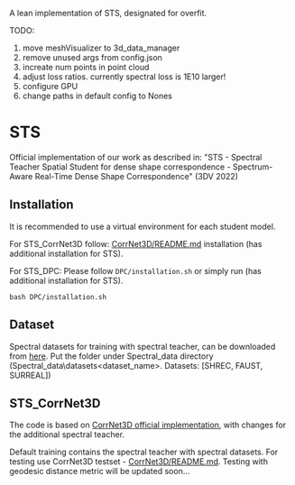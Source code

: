 A lean implementation of STS, designated for overfit. 

TODO:
1. move meshVisualizer to 3d_data_manager
2. remove unused args from config.json
3. increate num points in point cloud
4. adjust loss ratios. currently spectral loss is 1E10 larger!
5. configure GPU
6. change paths in default config to Nones



# STS
Official implementation of our work as described in:
"STS - Spectral Teacher Spatial Student for dense shape correspondence - Spectrum-Aware Real-Time Dense Shape Correspondence" (3DV 2022)


## Installation

It is recommended to use a virtual environment for each student model.

For STS_CorrNet3D follow: [CorrNet3D/README.md](CorrNet3D/README.md) installation (has additional installation for STS).

For STS_DPC: 
Please follow `DPC/installation.sh` or simply run (has additional installation for STS).
```
bash DPC/installation.sh 
```

## Dataset 
Spectral datasets for training with spectral teacher, can be downloaded from [here](https://drive.google.com/drive/u/1/folders/1S5fp8QN_rBWUbwHmmyVFhpeQLR99QsN2). 
Put the folder under Spectral_data directory (Spectral_data\datasets\<dataset_name>. Datasets: \[SHREC, FAUST, SURREAL\])



## STS_CorrNet3D 

The code is based on [CorrNet3D official implementation](https://github.com/ZENGYIMING-EAMON/CorrNet3D), with changes for the additional spectral teacher. 

Default training contains the spectral teacher with spectral datasets.
For testing use CorrNet3D testset - [CorrNet3D/README.md](CorrNet3D/README.md).
Testing with geodesic distance metric will be updated soon... 
